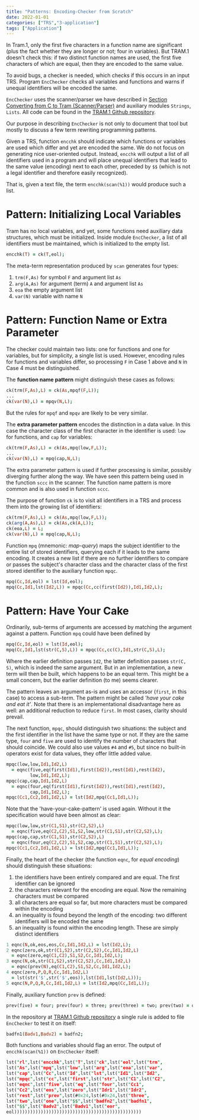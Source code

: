 ```yaml
---
title: "Patterns: Encoding-Checker from Scratch"
date: 2022-01-01
categories: ["TRS","3-application"]
tags: ["Application"]
---
```

In Tram.1, only the first five characters in a function name are significant (plus the fact whether they are longer or not; four in variables). But TRAM.1 doesn't check this: if two distinct function names are used, the first five characters of which are equal, then they are encoded to the same value.

To avoid bugs, a checker is needed, which checks if this occurs in an input TRS. Program `EncChecker` checks all variables and functions and warns if unequal identifiers will be encoded the same.

`EncChecker` uses the scanner/parser we have described in [Section Converting from C to Tram (Scanner/Parser)](/trs/convertingctotram/) and auxiliary modules `Strings`, `Lists`. All code can be found in the [TRAM.1 Github repository](https://github.com/Pumpapa/Tram.git).

Our purpose in describing `EncChecker` is not only to document that tool but mostly to discuss a few term rewriting programming patterns.

Given a TRS, function `encchk` should indicate which functions or variables are used which differ and yet are encoded the same. We do not focus on generating nice user-oriented output. Instead, `encchk` will output a list of all identifiers used in a program and will place unequal identifiers that lead to the same value (encoding) next to each other, preceded by `$$` (which is not a legal identifier and therefore easily recognized).

That is, given a text file, the term `encchk(scan(%1))` would produce such a list.

# Pattern: Initializing Local Variables
Tram has no local variables, and yet, some functions need auxiliary data structures, which must be initialized. Inside module `EncChecker`, a list of all identifiers must be maintained, which is initialized to the empty list.

```Prolog
encchk(T) = ck(T,eol);
```

The meta-term representation produced by `scan` generates four types:

1. `trm(F,As)` for symbol `F` and argument list `As`
1. `arg(A,As)` for argument (term) `A` and argument list `As`
1. `eoa` the empty argument list
1. `var(N)` variable with name `N`

# Pattern: Function Name or Extra Parameter
The checker could maintain two lists: one for functions and one for variables, but for simplicity, a single list is used. However, encoding rules for functions and variables differ, so processing `F` in Case 1 above and `N` in Case 4 must be distinguished. 

The **function name pattern** might distinguish these cases as follows:

```Prolog {linenos=false}
ck(trm(F,As),L) = ck(As,mpqf(F,L));
...
ck(var(N),L) = mpqv(N,L);
```

But the rules for `mpqf` and `mpqv` are likely to be very similar.

The **extra parameter pattern** encodes the distinction in a data value. In this case the character class of the first character in the identifier is used: `low` for functions, and `cap` for variables:

```Prolog {linenos=false}
ck(trm(F,As),L) = ck(As,mpq(low,F,L));
...
ck(var(N),L) = mpq(cap,N,L);
```

The extra parameter pattern is used if further processing is similar, possibly diverging further along the way. We have seen this pattern being used in the function `sccc` in the scanner. The function name pattern is more common and is also used in function `sccc`.

The purpose of function `ck` is to visit all identifiers in a TRS and process them into the growing list of identifiers:

```Prolog
ck(trm(F,As),L) = ck(As,mpq(low,F,L));
ck(arg(A,As),L) = ck(As,ck(A,L));
ck(eoa,L) = L;
ck(var(N),L) = mpq(cap,N,L);
```

Function `mpq` (mnemonic: *map-query*) maps the subject identifier to the entire list of stored identifiers, querying each if it leads to the same encoding. It creates a new list if there are no further identifiers to compare or passes the subject's character class and the character class of the first stored identifier to the auxiliary function `mpqc`.

```Prolog
mpq(Cc,Id,eol) = lst(Id,eol);
mpq(Cc,Id1,lst(Id2,L)) = mpqc(Cc,cc(first(Id2)),Id1,Id2,L);
```

# Pattern: Have Your Cake
Ordinarily, sub-terms of arguments are accessed by matching the argument against a pattern. Function `mpq` could have been defined by

```Prolog
mpq(Cc,Id,eol) = lst(Id,eol);
mpq(Cc,Id1,lst(str(C,S),L)) = mpqc(Cc,cc(C),Id1,str(C,S),L);
```

Where the earlier definition passes `Id2`, the latter definition passes `str(C, S)`, which is indeed the same argument. But in an implementation, a new term will then be built, which happens to be an equal term. This might be a small concern, but the earlier definition (to me) seems clearer.

The pattern leaves an argument as-is and uses an accessor (`first`, in this case) to access a sub-term. The pattern might be called *'have your cake and eat it'*. Note that there is an implementational disadvantage here as well: an additional reduction to reduce `first`. In most cases, clarity should prevail.

The next function, `mpqc`, should distinguish two situations: the subject and the first identifier in the list have the same type or not. If they are the same type, `four` and `five` are used to identify the number of characters that should coincide. We could also use values `#4` and `#5`, but since no built-in operators exist for data values, they offer little added value.

```Prolog {linenos=false}
mpqc(low,low,Id1,Id2,L)
  = eqnc(five,eq(first(Id1),first(Id2)),rest(Id1),rest(Id2),
         low,Id1,Id2,L);
mpqc(cap,cap,Id1,Id2,L)
  = eqnc(four,eq(first(Id1),first(Id2)),rest(Id1),rest(Id2),
         cap,Id1,Id2,L);
mpqc(Cc1,Cc2,Id1,Id2,L) = lst(Id2,mpq(Cc1,Id1,L));
```

Note that the 'have-your-cake-pattern' is used again. Without it the specification would have been almost as clear:

```Prolog {linenos=false}
mpqc(low,low,str(C1,S1),str(C2,S2),L)
  = eqnc(five,eq(C2,C2),S1,S2,low,str(C1,S1),str(C2,S2),L);
mpqc(cap,cap,str(C1,S1),str(C2,S2),L)
  = eqnc(four,eq(C2,C2),S1,S2,cap,str(C1,S1),str(C2,S2),L);
mpqc(Cc1,Cc2,Id1,Id2,L) = lst(Id2,mpq(Cc1,Id1,L));
```

Finally, the heart of the checker (the function `eqnc`, for *equal encoding*) should distinguish these situations:
1. the identifiers have been entirely compared and are equal. The first identifier can be ignored
2. the characters relevant for the encoding are equal. Now the remaining characters must be compared
3. all characters are equal so far, but more characters must be compared within the encoding
4. an inequality is found beyond the length of the encoding: two different identifiers will be encoded the same
5. an inequality is found within the encoding length. These are simply distinct identifiers

```Prolog {linenos=false}
1 eqnc(N,ok,eos,eos,Cc,Id1,Id2,L) = lst(Id2,L);
2 eqnc(zero,ok,str(C1,S2),str(C2,S2),Cc,Id1,Id2,L)
  = eqnc(zero,eq(C1,C2),S1,S2,Cc,Id1,Id2,L);
3 eqnc(N,ok,str(C1,S2),str(C2,S2),Cc,Id1,Id2,L)
  = eqnc(prev(N),eq(C1,C2),S1,S2,Cc,Id1,Id2,L);
4 eqnc(zero,P,Q,R,Cc,Id1,Id2,L) 
  = lst(str('$',str('$',eos)),lst(Id1,lst(Id2,L)));
5 eqnc(N,P,Q,R,Cc,Id1,Id2,L) = lst(Id2,mpq(Cc,Id1,L));
```

Finally, auxiliary function `prev` is defined:

```Prolog
prev(five) = four; prev(four) = three; prev(three) = two; prev(two) = one; prev(one) = zero;
```

In the repository at  [TRAM.1 Github repository](https://github.com/Pumpapa/Tram.git) a single rule is added to file `EncChecker` to test it on itself:

```Prolog
badfn1(Badv1,Badv2) = badfn2;
```
 Both functions and variables should flag an error. The output of `encchk(scan(%1))` on `EncChecker` itself:
  
```Prolog
lst("rl",lst("encchk",lst("T",lst("ck",lst("eol",lst("trm",
lst("As",lst("mpq",lst("low",lst("arg",lst("eoa",lst("var",
lst("cap",lst("Cc",lst("Id",lst("lst",lst("Id1",lst("Id2",
lst("mpqc",lst("cc",lst("first",lst("str",lst("C1",lst("C2",
lst("eqnc",lst("five",lst("eq",lst("four",lst("Cc1",
lst("Cc2",lst("eos",lst("zero",lst("Idr1",lst("Idr2",
lst("rest",lst("prev",lst(#0x24,lst(#0x24,lst("three",
lst("two",lst("one",lst("$$",lst("badfn2",lst("badfn1",
lst("$$",lst("Badv2",lst("Badv1",lst("eor",
eol))))))))))))))))))))))))))))))))))))))))))))))))
```



